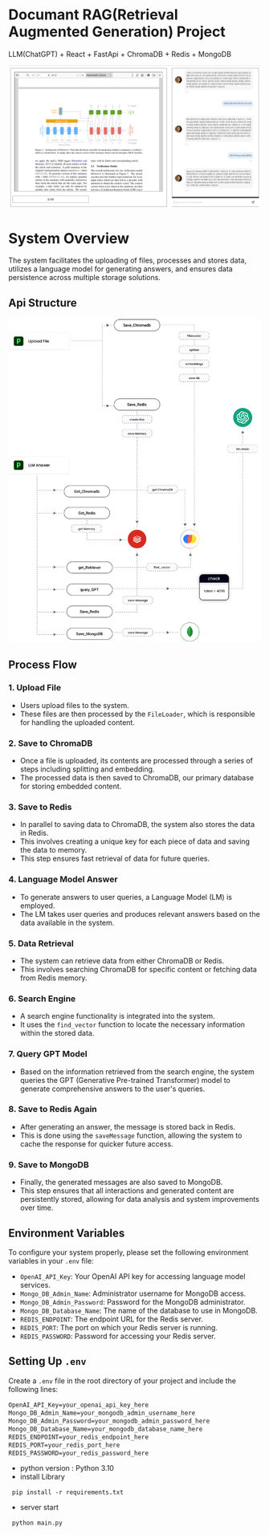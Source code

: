 # Documant RAG(Retrieval Augmented Generation) Project
LLM(ChatGPT) + React + FastApi + ChromaDB + Redis + MongoDB

![Alt text](server/upload/sample05.png)

# System Overview

The system facilitates the uploading of files, processes and stores data, utilizes a language model for generating answers, and ensures data persistence across multiple storage solutions.

## Api Structure
![Alt text](server/upload/sample03.png)


## Process Flow

### 1. Upload File
- Users upload files to the system.
- These files are then processed by the `FileLoader`, which is responsible for handling the uploaded content.

### 2. Save to ChromaDB
- Once a file is uploaded, its contents are processed through a series of steps including splitting and embedding.
- The processed data is then saved to ChromaDB, our primary database for storing embedded content.

### 3. Save to Redis
- In parallel to saving data to ChromaDB, the system also stores the data in Redis.
- This involves creating a unique key for each piece of data and saving the data to memory.
- This step ensures fast retrieval of data for future queries.

### 4. Language Model Answer
- To generate answers to user queries, a Language Model (LM) is employed.
- The LM takes user queries and produces relevant answers based on the data available in the system.

### 5. Data Retrieval
- The system can retrieve data from either ChromaDB or Redis.
- This involves searching ChromaDB for specific content or fetching data from Redis memory.

### 6. Search Engine
- A search engine functionality is integrated into the system.
- It uses the `find_vector` function to locate the necessary information within the stored data.

### 7. Query GPT Model
- Based on the information retrieved from the search engine, the system queries the GPT (Generative Pre-trained Transformer) model to generate comprehensive answers to the user's queries.

### 8. Save to Redis Again
- After generating an answer, the message is stored back in Redis.
- This is done using the `saveMessage` function, allowing the system to cache the response for quicker future access.

### 9. Save to MongoDB
- Finally, the generated messages are also saved to MongoDB.
- This step ensures that all interactions and generated content are persistently stored, allowing for data analysis and system improvements over time.


## Environment Variables

To configure your system properly, please set the following environment variables in your `.env` file:

- `OpenAI_API_Key`: Your OpenAI API key for accessing language model services.
- `Mongo_DB_Admin_Name`: Administrator username for MongoDB access.
- `Mongo_DB_Admin_Password`: Password for the MongoDB administrator.
- `Mongo_DB_Database_Name`: The name of the database to use in MongoDB.
- `REDIS_ENDPOINT`: The endpoint URL for the Redis server.
- `REDIS_PORT`: The port on which your Redis server is running.
- `REDIS_PASSWORD`: Password for accessing your Redis server.

## Setting Up `.env`

Create a `.env` file in the root directory of your project and include the following lines:

```plaintext
OpenAI_API_Key=your_openai_api_key_here
Mongo_DB_Admin_Name=your_mongodb_admin_username_here
Mongo_DB_Admin_Password=your_mongodb_admin_password_here
Mongo_DB_Database_Name=your_mongodb_database_name_here
REDIS_ENDPOINT=your_redis_endpoint_here
REDIS_PORT=your_redis_port_here
REDIS_PASSWORD=your_redis_password_here
```

- python version : Python 3.10
- install Library
```
 pip install -r requirements.txt
```
- server start
```
 python main.py
```
